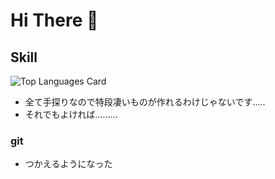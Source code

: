 # Hi There 👋

## Skill
![Top Languages Card](https://github-readme-stats.vercel.app/api/top-langs/?username=Meru92&bg_color=30,e96443,904e95&title_color=fff&text_color=fff)
- 全て手探りなので特段凄いものが作れるわけじゃないです.....
- それでもよければ.........
### git
- つかえるようになった